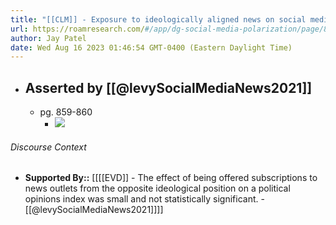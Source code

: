 ```yaml
---
title: "[[CLM]] - Exposure to ideologically aligned news on social media does not strongly affect political opinions."
url: https://roamresearch.com/#/app/dg-social-media-polarization/page/8KvsZJcZy
author: Jay Patel
date: Wed Aug 16 2023 01:46:54 GMT-0400 (Eastern Daylight Time)
---
```


- ## Asserted by [[@levySocialMediaNews2021]]
    - pg. 859-860
        - ![](https://firebasestorage.googleapis.com/v0/b/firescript-577a2.appspot.com/o/imgs%2Fapp%2Fdg-social-media-polarization%2FqcGWV91RW1.png?alt=media&token=21c2a20f-4cbe-483f-aa87-708f2ad1d736)

###### Discourse Context

- **Supported By::** [[[[EVD]] - The effect of being offered subscriptions to news outlets from the opposite ideological position on a political opinions index was small and not statistically significant. - [[@levySocialMediaNews2021]]]]
